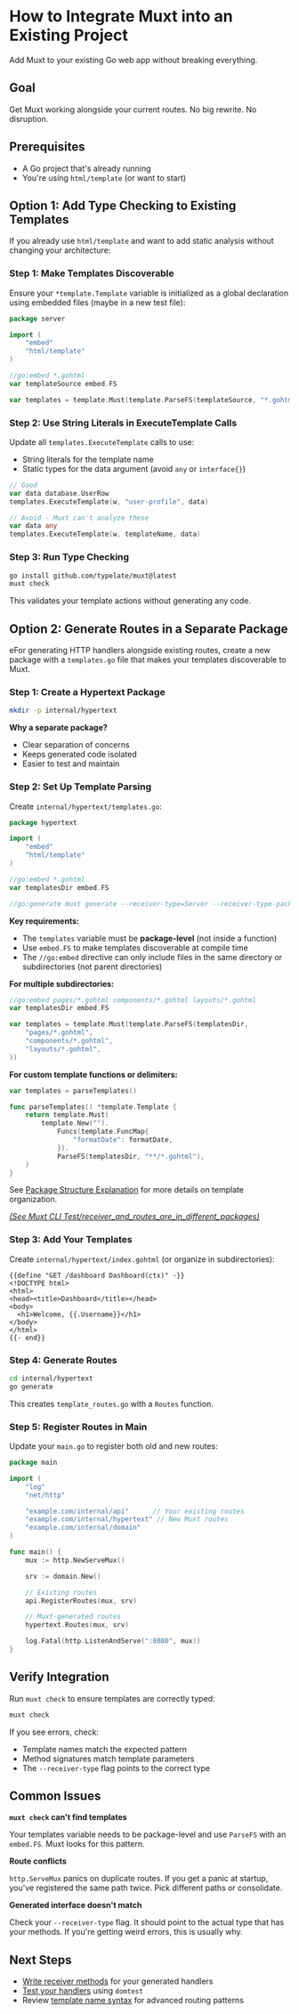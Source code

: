 # How to Integrate Muxt into an Existing Project

Add Muxt to your existing Go web app without breaking everything.

## Goal

Get Muxt working alongside your current routes. No big rewrite. No disruption.

## Prerequisites

- A Go project that's already running
- You're using `html/template` (or want to start)

## Option 1: Add Type Checking to Existing Templates

If you already use `html/template` and want to add static analysis without changing your architecture:

### Step 1: Make Templates Discoverable

Ensure your `*template.Template` variable is initialized as a global declaration using embedded files (maybe in a new test file):

```go
package server

import (
	"embed"
	"html/template"
)

//go:embed *.gohtml
var templateSource embed.FS

var templates = template.Must(template.ParseFS(templateSource, "*.gohtml"))
```

### Step 2: Use String Literals in ExecuteTemplate Calls

Update all `templates.ExecuteTemplate` calls to use:
- String literals for the template name
- Static types for the data argument (avoid `any` or `interface{}`)

```go
// Good
var data database.UserRow
templates.ExecuteTemplate(w, "user-profile", data)

// Avoid - Muxt can't analyze these
var data any
templates.ExecuteTemplate(w, templateName, data)
```

### Step 3: Run Type Checking

```bash
go install github.com/typelate/muxt@latest
muxt check
```

This validates your template actions without generating any code.

## Option 2: Generate Routes in a Separate Package

eFor generating HTTP handlers alongside existing routes, create a new package with a `templates.go` file that makes your templates discoverable to Muxt.

### Step 1: Create a Hypertext Package

```bash
mkdir -p internal/hypertext
```

**Why a separate package?**
- Clear separation of concerns
- Keeps generated code isolated
- Easier to test and maintain

### Step 2: Set Up Template Parsing

Create `internal/hypertext/templates.go`:

```go
package hypertext

import (
	"embed"
	"html/template"
)

//go:embed *.gohtml
var templatesDir embed.FS

//go:generate muxt generate --receiver-type=Server --receiver-type-package=example.com/internal/domain --routes-func=Routes var templates = template.Must(template.ParseFS(templatesDir, "*.gohtml"))
```

**Key requirements:**
- The `templates` variable must be **package-level** (not inside a function)
- Use `embed.FS` to make templates discoverable at compile time
- The `//go:embed` directive can only include files in the same directory or subdirectories (not parent directories)

**For multiple subdirectories:**
```go
//go:embed pages/*.gohtml components/*.gohtml layouts/*.gohtml
var templatesDir embed.FS

var templates = template.Must(template.ParseFS(templatesDir,
	"pages/*.gohtml",
	"components/*.gohtml",
	"layouts/*.gohtml",
))
```

**For custom template functions or delimiters:**
```go
var templates = parseTemplates()

func parseTemplates() *template.Template {
	return template.Must(
		template.New("").
			Funcs(template.FuncMap{
				"formatDate": formatDate,
			}).
			ParseFS(templatesDir, "**/*.gohtml"),
	)
}
```

See [Package Structure Explanation](../explanation/package-structure.md) for more details on template organization.

*[(See Muxt CLI Test/receiver_and_routes_are_in_different_packages)](../../cmd/muxt/testdata/receiver_and_routes_are_in_different_packages.txt)*

### Step 3: Add Your Templates

Create `internal/hypertext/index.gohtml` (or organize in subdirectories):

```gotemplate
{{define "GET /dashboard Dashboard(ctx)" -}}
<!DOCTYPE html>
<html>
<head><title>Dashboard</title></head>
<body>
  <h1>Welcome, {{.Username}}</h1>
</body>
</html>
{{- end}}
```

### Step 4: Generate Routes

```bash
cd internal/hypertext
go generate
```

This creates `template_routes.go` with a `Routes` function.

### Step 5: Register Routes in Main

Update your `main.go` to register both old and new routes:

```go
package main

import (
	"log"
	"net/http"

	"example.com/internal/api"      // Your existing routes
	"example.com/internal/hypertext" // New Muxt routes
	"example.com/internal/domain"
)

func main() {
	mux := http.NewServeMux()

	srv := domain.New()

	// Existing routes
	api.RegisterRoutes(mux, srv)

	// Muxt-generated routes
	hypertext.Routes(mux, srv)

	log.Fatal(http.ListenAndServe(":8080", mux))
}
```

## Verify Integration

Run `muxt check` to ensure templates are correctly typed:

```bash
muxt check
```

If you see errors, check:
- Template names match the expected pattern
- Method signatures match template parameters
- The `--receiver-type` flag points to the correct type

## Common Issues

**`muxt check` can't find templates**

Your templates variable needs to be package-level and use `ParseFS` with an `embed.FS`. Muxt looks for this pattern.

**Route conflicts**

`http.ServeMux` panics on duplicate routes. If you get a panic at startup, you've registered the same path twice. Pick different paths or consolidate.

**Generated interface doesn't match**

Check your `--receiver-type` flag. It should point to the actual type that has your methods. If you're getting weird errors, this is usually why.

## Next Steps

- [Write receiver methods](write-receiver-methods.md) for your generated handlers
- [Test your handlers](test-handlers.md) using `domtest`
- Review [template name syntax](../reference/template-names.md) for advanced routing patterns
